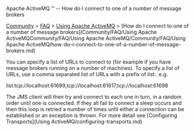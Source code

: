 Apache ActiveMQ ™ -- How do I connect to one of a number of message brokers 

[Community](community.md) > [FAQ](CommunityCommunity/Community/faq.md) > [Using Apache ActiveMQ](Community/FAQCommunity/FAQ/Community/FAQ/using-apache-activemq.md) > [How do I connect to one of a number of message brokers](Community/FAQ/Using Apache ActiveMQCommunity/FAQ/Using Apache ActiveMQ/Community/FAQ/Using Apache ActiveMQ/how-do-i-connect-to-one-of-a-number-of-message-brokers.md)


You can specify a list of URLs to connect to (for example if you have message brokers running on a number of machines). To specify a list of URLs, use a comma separated list of URLs with a prefix of list:. e.g.

list:tcp://localhost:61699,tcp://localhost:61617,tcp://localhost:61698

The JMS client will then try and connect to each one in turn, in a random order until one is connected. If they all fail to connect a sleep occurs and then this loop is retried a number of times until either a connection can be established or an exception is thrown. For more detail see [Configuring Transports](Using ActiveMQ/configuring-transports.md)

